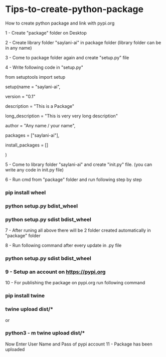 # Tips-to-create-python-package
How to create python package and link with pypi.org

1 - Create "package" folder on Desktop

2 - Create library folder "saylani-ai" in package folder (library folder can be in any name)  

3 - Come to package folder again and create "setup.py" file

4 - Write following code in "setup.py"

from setuptools import setup

setup(name = "saylani-ai",

version = "0.1"

description = "This is a Package"

long_description = "This is very very long description"

author = "Any name / your name",

packages = ["saylani-ai"],

install_packages = []

)

5 - Come to library folder "saylani-ai" and create "init.py" file. (you can write any code in init.py file)

6 -  Run cmd from "package" folder and run following step by step

### pip install wheel

### python setup.py bdist_wheel

### python setup.py sdist bdist_wheel

7 - After runing all above there will be 2 folder created automatically in "package" folder

8 - Run following command after every update in .py file

### python setup.py sdist bdist_wheel

### 9 -  Setup an account on https://pypi.org

10 - For publishing the package on pypi.org run following command

### pip install twine

### twine upload dist/*
or 
### python3 - m twine upload dist/*
Now Enter User Name and Pass of pypi account
11 - Package has been uploaded


